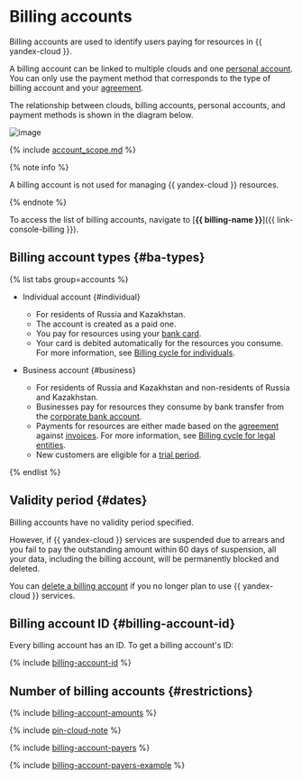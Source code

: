 # Billing accounts

Billing accounts are used to identify users paying for resources in {{ yandex-cloud }}.

A billing account can be linked to multiple clouds and one [personal account](personal-account.md). You can only use the payment method that corresponds to the type of billing account and your [agreement](contract.md).


The relationship between clouds, billing accounts, personal accounts, and payment methods is shown in the diagram below.

![image](../../_assets/billing/cloud-billing-account-svg.svg)

{% include [account_scope.md](../_includes/account-scope.md) %}


{% note info %}

A billing account is not used for managing {{ yandex-cloud }} resources.

{% endnote %}

To access the list of billing accounts, navigate to [**{{ billing-name }}**]({{ link-console-billing }}).


## Billing account types {#ba-types}

{% list tabs group=accounts %}

- Individual account {#individual}

   * For residents of Russia and Kazakhstan.
   * The account is created as a paid one.
   * You pay for resources using your [bank card](../payment/payment-methods-individual.md).
   * Your card is debited automatically for the resources you consume. For more information, see [Billing cycle for individuals](../payment/billing-cycle-individual.md).

- Business account {#business}

   * For residents of Russia and Kazakhstan and non-residents of Russia and Kazakhstan.
   * Businesses pay for resources they consume by bank transfer from the [corporate bank account](../payment/payment-methods-business.md).
   * Payments for resources are either made based on the [agreement](../concepts/contract.md) against [invoices](bill.md). For more information, see [Billing cycle for legal entities](../payment/billing-cycle-business.md).
   * New customers are eligible for a [trial period](trial-period.md).

{% endlist %}


## Validity period {#dates}

Billing accounts have no validity period specified.

However, if {{ yandex-cloud }} services are suspended due to arrears and you fail to pay the outstanding amount within 60 days of suspension, all your data, including the billing account, will be permanently blocked and deleted.

You can [delete a billing account](../operations/delete-account.md) if you no longer plan to use {{ yandex-cloud }} services.

## Billing account ID {#billing-account-id}

Every billing account has an ID. To get a billing account's ID:

{% include [billing-account-id](../../_includes/billing/billing-account-id.md) %}

## Number of billing accounts {#restrictions}

{% include [billing-account-amounts](../_includes/billing-account-amounts.md) %}

{% include [pin-cloud-note](../_includes/pin-cloud-note.md) %}


{% include [billing-account-payers](../_includes/billing-account-payers.md) %}

{% include [billing-account-payers-example](../_includes/billing-account-payers-example.md) %}

